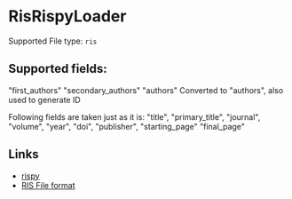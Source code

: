 # RisRispyLoader

Supported File type: `ris`

## Supported fields:

"first_authors"
"secondary_authors"
"authors"
Converted to "authors", also used to generate ID

Following fields are taken just as it is:
"title",
"primary_title",
"journal",
"volume",
"year",
"doi",
"publisher",
"starting_page"
"final_page"

## Links
* [rispy](https://pypi.org/project/rispy)
* [RIS File format](https://en.wikipedia.org/wiki/RIS_\(file_format\))
